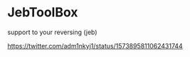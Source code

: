 # JebToolBox
support to your reversing (jeb)

https://twitter.com/adm1nkyj1/status/1573895811062431744
